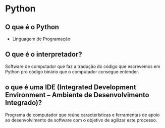 # Python

## O que é o Python

*    Linguagem de Programação

## O que é o interpretador?

 Software de computador que faz a tradução do código que escrevemos em Python pro código binário que o computador consegue entender.

## o que é uma IDE (Integrated Development Environment – Ambiente de Desenvolvimento Integrado)?
Programa de computador que reúne características e ferramentas de apoio ao desenvolvimento de software com o objetivo de agilizar este processo.